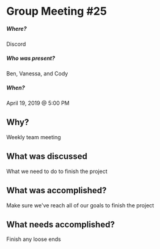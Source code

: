 # Group Meeting #25
##### Where?
Discord

##### Who was present?
Ben, Vanessa, and Cody

##### When?
April 19, 2019 @ 5:00 PM

## Why?
Weekly team meeting 

## What was discussed
What we need to do to finish the project

## What was accomplished?
Make sure we've reach all of our goals to finish the project

## What needs accomplished?
Finish any loose ends
